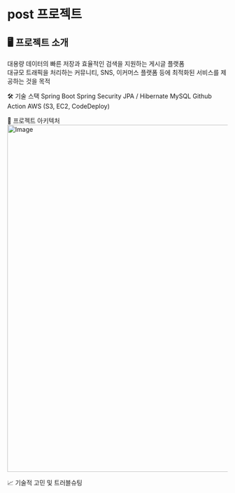 # post 프로젝트
## 🖥️ 프로젝트 소개
대용량 데이터의 빠른 저장과 효율적인 검색을 지원하는 게시글 플랫폼  
대규모 트래픽을 처리하는 커뮤니티, SNS, 이커머스 플랫폼 등에 최적화된 서비스를 제공하는 것을 목적

🛠 기술 스택
Spring Boot
Spring Security
JPA / Hibernate
MySQL
Github Action 
AWS (S3, EC2, CodeDeploy)

🚧 프로젝트 아키텍처
<img width="792" alt="Image" src="https://github.com/user-attachments/assets/890fcda0-3cb5-4436-a293-5b93b7640757" />

📈 기술적 고민 및 트러블슈팅
